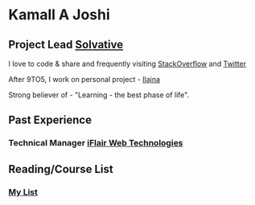 # Kamall A Joshi

## Project Lead [Solvative](https://www.solvative.com/)

I love to code & share and frequently visiting [StackOverflow](https://stackoverflow.com/users/639293/kamal-joshi) and [Twitter](https://twitter.com/joshi_kamal250)

After 9TO5, I work on personal project - [Ilajna](http://ilajna.co)

Strong believer of - "Learning - the best phase of life".

## Past Experience
### Technical Manager [iFlair Web Technologies](https://www.iflair.com)

## Reading/Course List
### [My List](https://marble-roquefort-742.notion.site/1994ff4914d88062b4a0c5af3ea8799f?v=1994ff4914d8814cbdfd000c814e58ff)
